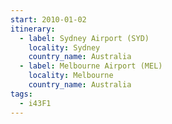 ```yaml
---
start: 2010-01-02
itinerary:
  - label: Sydney Airport (SYD)
    locality: Sydney
    country_name: Australia
  - label: Melbourne Airport (MEL)
    locality: Melbourne
    country_name: Australia
tags:
  - i43F1
---
```

